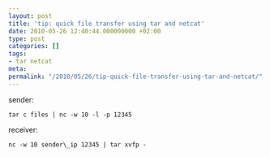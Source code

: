 ```yaml
---
layout: post
title: 'tip: quick file transfer using tar and netcat'
date: 2010-05-26 12:40:44.000000000 +02:00
type: post
categories: []
tags:
- tar netcat
meta:
permalink: "/2010/05/26/tip-quick-file-transfer-using-tar-and-netcat/"
---
```

sender:

```
tar c files | nc -w 10 -l -p 12345
```

receiver:

```
nc -w 10 sender\_ip 12345 | tar xvfp -
```
